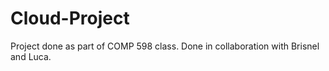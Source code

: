 # Cloud-Project
Project done as part of COMP 598 class. Done in collaboration with Brisnel and Luca.
